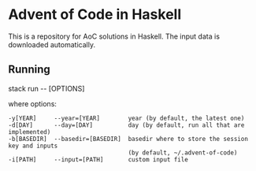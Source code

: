 # Advent of Code in Haskell

This is a repository for AoC solutions in Haskell. The input data is downloaded
automatically.

## Running

stack run -- [OPTIONS]

where options:

    -y[YEAR]     --year=[YEAR]        year (by default, the latest one)
    -d[DAY]      --day=[DAY]          day (by default, run all that are implemented)
    -b[BASEDIR]  --basedir=[BASEDIR]  basedir where to store the session key and inputs
                                      (by default, ~/.advent-of-code)
    -i[PATH]     --input=[PATH]       custom input file
